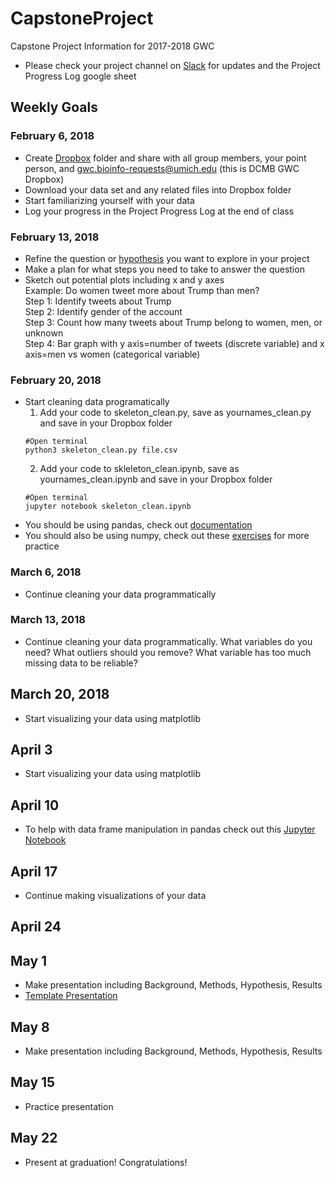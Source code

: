 # CapstoneProject
Capstone Project Information for 2017-2018 GWC

- Please check your project channel on [Slack](https://dcmbgirlswhocode.slack.com/messages) for updates and the Project Progress Log google sheet

## Weekly Goals

### February 6, 2018
- Create [Dropbox](https://www.dropbox.com) folder and share with all group members, your point person, and gwc.bioinfo-requests@umich.edu (this is DCMB GWC Dropbox)  
- Download your data set and any related files into Dropbox folder   
- Start familiarizing yourself with your data  
- Log your progress in the Project Progress Log at the end of class  

### February 13, 2018
- Refine the question or [hypothesis](https://www.sciencebuddies.org/blog/a-strong-hypothesis) you want to explore in your project  
- Make a plan for what steps you need to take to answer the question  
- Sketch out potential plots including x and y axes  
  Example: Do women tweet more about Trump than men?  
  Step 1: Identify tweets about Trump  
  Step 2: Identify gender of the account  
  Step 3: Count how many tweets about Trump belong to women, men, or unknown  
  Step 4: Bar graph with y axis=number of tweets (discrete variable) and x axis=men vs women (categorical variable)  


### February 20, 2018
- Start cleaning data programatically 
  1. Add your code to skeleton_clean.py, save as yournames_clean.py and save in your Dropbox folder
  ```
  #Open terminal
  python3 skeleton_clean.py file.csv
  ```
  2. Add your code to skleleton_clean.ipynb, save as yournames_clean.ipynb and save in your Dropbox folder
   ```
  #Open terminal
  jupyter notebook skeleton_clean.ipynb
  ```
- You should be using pandas, check out [documentation](https://pandas.pydata.org/pandas-docs/stable/dsintro.html)
- You should also be using numpy, check out these [exercises](https://www.machinelearningplus.com/101-numpy-exercises-python/) for more practice

### March 6, 2018
- Continue cleaning your data programmatically
  
### March 13, 2018
- Continue cleaning your data programmatically. 
What variables do you need? What outliers should you remove? What variable has too much missing data to be reliable?

## March 20, 2018
- Start visualizing your data using matplotlib

## April 3	
- Start visualizing your data using matplotlib
	
## April 10
- To help with data frame manipulation in pandas check out this [Jupyter Notebook](https://nbviewer.jupyter.org/github/groverpr/learn_python_libraries/blob/master/pandas/pandas_cheatsheet.ipynb)

## April 17
- Continue making visualizations of your data
	
## April 24
	
## May 1	
- Make presentation including Background, Methods, Hypothesis, Results
- [Template Presentation](GWC_presentation_template.pptx)
	
## May 8
- Make presentation including Background, Methods, Hypothesis, Results
	
## May 15
- Practice presentation

## May 22
- Present at graduation! Congratulations!
